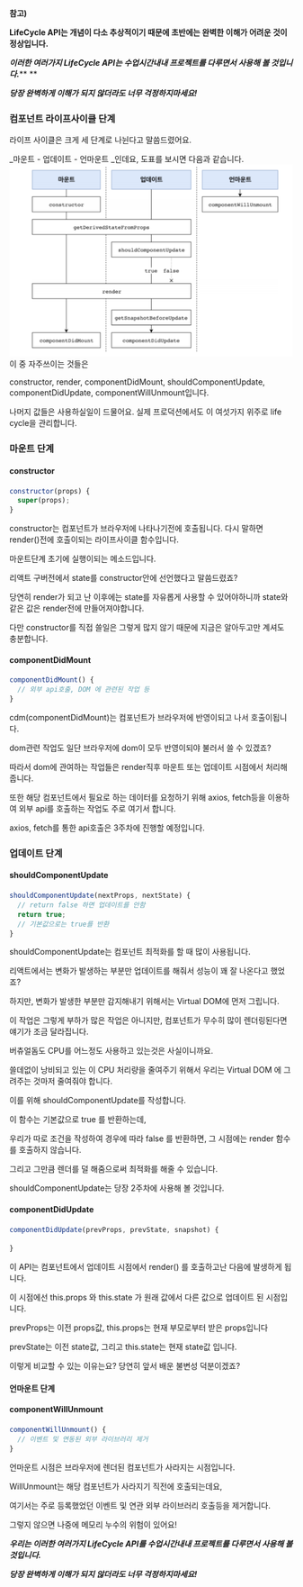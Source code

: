 **참고\)**

**LifeCycle API는 개념이 다소 추상적이기 때문에 초반에는 완벽한 이해가 어려운 것이 정상입니다.**

_**이러한 여러가지 LifeCycle API는 수업시간내내 프로젝트를 다루면서 사용해 볼 것입니다.**_** **

_**당장 완벽하게 이해가 되지 않더라도 너무 걱정하지마세요!**_

### 컴포넌트 라이프사이클 단계

라이프 사이클은 크게 세 단계로 나뉜다고 말씀드렸어요.

_마운트 - 업데이트 - 언마운트 _인데요, 도표를 보시면 다음과 같습니다.![](/assets/lc.png)이 중 자주쓰이는 것들은

constructor, render, componentDidMount, shouldComponentUpdate, componentDidUpdate, componentWillUnmount입니다.

나머지 값들은 사용하실일이 드물어요. 실제 프로덕션에서도 이 여섯가지 위주로 life cycle을 관리합니다.

### **마운트 단계**

#### constructor

```js
constructor(props) {
  super(props);
}
```

constructor는 컴포넌트가 브라우저에 나타나기전에 호출됩니다. 다시 말하면 render\(\)전에 호출이되는 라이프사이클 함수입니다.

마운트단계 초기에 실행이되는 메소드입니다.

리액트 구버전에서 state를 constructor안에 선언했다고 말씀드렸죠?

당연히 render가 되고 난 이후에는 state를 자유롭게 사용할 수 있어야하니까 state와 같은 값은 render전에 만들어져야합니다.

다만 constructor를 직접 쓸일은 그렇게 많지 않기 때문에 지금은 알아두고만 계셔도 충분합니다.

#### componentDidMount

```js
componentDidMount() {
  // 외부 api호출, DOM 에 관련된 작업 등
}
```

cdm\(componentDidMount\)는 컴포넌트가 브라우저에 반영이되고 나서 호출이됩니다.

dom관련 작업도 일단 브라우저에 dom이 모두 반영이되야 불러서 쓸 수 있겠죠?

따라서 dom에 관여하는 작업들은 render직후 마운트 또는 업데이트 시점에서 처리해줍니다.

또한 해당 컴포넌트에서 필요로 하는 데이터를 요청하기 위해 axios, fetch등을 이용하여 외부 api를 호출하는 작업도 주로 여기서 합니다.

axios, fetch를 통한 api호출은 3주차에 진행할 예정입니다.

### 업데이트 단계

#### shouldComponentUpdate

```js
shouldComponentUpdate(nextProps, nextState) {
  // return false 하면 업데이트를 안함
  return true;
  // 기본값으로는 true를 반환
}
```

shouldComponentUpdate는 컴포넌트 최적화를 할 때 많이 사용됩니다.

리액트에서는 변화가 발생하는 부분만 업데이트를 해줘서 성능이 꽤 잘 나온다고 했었죠?

하지만, 변화가 발생한 부분만 감지해내기 위해서는 Virtual DOM에 먼저 그립니다.

이 작업은 그렇게 부하가 많은 작업은 아니지만, 컴포넌트가 무수히 많이 렌더링된다면 얘기가 조금 달라집니다.

버츄얼돔도 CPU를 어느정도 사용하고 있는것은 사실이니까요.

쓸데없이 낭비되고 있는 이 CPU 처리량을 줄여주기 위해서 우리는 Virtual DOM 에 그려주는 것마저 줄여줘야 합니다.

이를 위해  shouldComponentUpdate를 작성합니다.

이 함수는 기본값으로 true 를 반환하는데,

우리가 따로 조건을 작성하여 경우에 따라 false 를 반환하면, 그 시점에는 render 함수를 호출하지 않습니다.

그리고 그만큼 렌더를 덜 해줌으로써 최적화를 해줄 수 있습니다.

shouldComponentUpdate는 당장 2주차에 사용해 볼 것입니다.

#### componentDidUpdate

```js
componentDidUpdate(prevProps, prevState, snapshot) {

}
```

이 API는 컴포넌트에서 업데이트 시점에서 render\(\) 를 호출하고난 다음에 발생하게 됩니다.

이 시점에선 this.props 와 this.state 가 원래 값에서 다른 값으로 업데이트 된 시점입니다.

prevProps는 이전 props값, this.props는 현재 부모로부터 받은 props입니다

prevState는 이전 state값, 그리고 this.state는 현재 state값 입니다.

이렇게 비교할 수 있는 이유는요? 당연히 앞서 배운 불변성 덕분이겠죠?

#### 언마운트 단계

#### componentWillUnmount

```js
componentWillUnmount() {
  // 이벤트 및 연동된 외부 라이브러리 제거
}
```

언마운트 시점은 브라우저에 렌더된 컴포넌트가 사라지는 시점입니다.

WillUnmount는 해당 컴포넌트가 사라지기 직전에 호출되는데요,

여기서는 주로 등록했었던 이벤트 및 연관 외부 라이브러리 호출등을 제거합니다.

그렇지 않으면 나중에 메모리 누수의 위험이 있어요!

_**우리는 이러한 여러가지 LifeCycle API를 수업시간내내 프로젝트를 다루면서 사용해 볼 것입니다.**_

_**당장 완벽하게 이해가 되지 않더라도 너무 걱정하지마세요!**_

